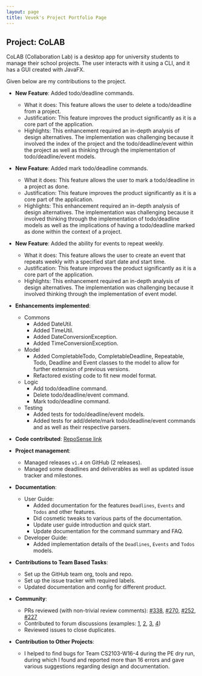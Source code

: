 ```yaml
---
layout: page
title: Vevek's Project Portfolio Page
---
```


## Project: CoLAB

CoLAB (Collaboration Lab) is a desktop app for university students to manage their school projects. The user interacts with it using a CLI, and it has a GUI created with JavaFX.

Given below are my contributions to the project.

* **New Feature**: Added  todo/deadline commands.
  * What it does: This feature allows the user to delete a todo/deadline from a project.
  * Justification: This feature improves the product significantly as it is a core part of the application.
  * Highlights: This enhancement required an in-depth analysis of design alternatives. The implementation was challenging because it involved the index of the project and the todo/deadline/event within the project as well as thinking through the implementation of todo/deadline/event models.

* **New Feature**: Added mark todo/deadline commands.
  * What it does: This feature allows the user to mark a todo/deadline in a project as done.
  * Justification: This feature improves the product significantly as it is a core part of the application.
  * Highlights: This enhancement required an in-depth analysis of design alternatives. The implementation was challenging because it involved thinking through the implementation of todo/deadline models as well as the implications of having a todo/deadline marked as done within the context of a project.

* **New Feature**: Added the ability for events to repeat weekly.
  * What it does: This feature allows the user to create an event that repeats weekly with a specified start date and start time.
  * Justification: This feature improves the product significantly as it is a core part of the application.
  * Highlights: This enhancement required an in-depth analysis of design alternatives. The implementation was challenging because it involved thinking through the implementation of event model.

* **Enhancements implemented**:
  * Commons
    * Added DateUtil.
    * Added TimeUtil.
    * Added DateConversionException.
    * Added TimeConversionException.
  * Model
    * Added CompletableTodo, CompletableDeadline, Repeatable, Todo, Deadline and Event classes to the model to allow for further extension of previous versions.
    * Refactored existing code to fit new model format.
  * Logic
    * Add todo/deadline command.
    * Delete todo/deadline/event command.
    * Mark todo/deadline command.
  * Testing
    * Added tests for todo/deadline/event models.
    * Added tests for add/delete/mark todo/deadline/event commands and as well as their respective parsers.

* **Code contributed**: [RepoSense link](https://nus-cs2103-ay2021s2.github.io/tp-dashboard/?search=vevek&sort=groupTitle&sortWithin=title&timeframe=commit&mergegroup=&groupSelect=groupByRepos&breakdown=false&tabOpen=true&tabType=authorship&tabAuthor=vevek&tabRepo=AY2021S2-CS2103T-T11-2%2Ftp%5Bmaster%5D&authorshipIsMergeGroup=false&authorshipFileTypes=docs~functional-code~test-code&authorshipIsBinaryFileTypeChecked=false&since=)

* **Project management**:
  * Managed releases `v1.4` on GitHub (2 releases).
  * Managed some deadlines and deliverables as well as updated issue tracker and milestones.

* **Documentation**:
  * User Guide:
    * Added documentation for the features `Deadlines`, `Events` and `Todos` and other features.
    * Did cosmetic tweaks to various parts of the documentation.
    * Update user guide introduction and quick start.
    * Update documentation for the command summary and FAQ.
  * Developer Guide:
    * Added implementation details of the `Deadlines`, `Events` and `Todos` models.

* **Contributions to Team Based Tasks**:
  * Set up the GitHub team org, tools and repo.
  * Set up the issue tracker with required labels.
  * Updated documentation and config for different product.

* **Community**:
  * PRs reviewed (with non-trivial review comments): [\#338](https://github.com/AY2021S2-CS2103T-T11-2/tp/pull/338), [\#270](https://github.com/AY2021S2-CS2103T-T11-2/tp/pull/270), [\#252](https://github.com/AY2021S2-CS2103T-T11-2/tp/pull/252), [\#227](https://github.com/AY2021S2-CS2103T-T11-2/tp/pull/227)
  * Contributed to forum discussions (examples: [1](https://github.com/nus-cs2103-AY2021S2/forum/issues/175), [2](https://github.com/nus-cs2103-AY2021S2/forum/issues/178), [3](https://github.com/nus-cs2103-AY2021S2/forum/issues/186), [4](https://github.com/nus-cs2103-AY2021S2/forum/issues/161))
  * Reviewed issues to close duplicates.

* **Contribution to Other Projects**:
  * I helped to find bugs for Team CS2103-W16-4 during the PE dry run, during which I found and reported more than 16 errors and gave various suggestions regarding design and documentation.
